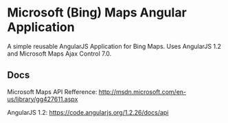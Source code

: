 Microsoft (Bing) Maps Angular Application
================================

A simple reusable AngularJS Application for Bing Maps.  Uses AngularJS 1.2 and Microsoft Maps Ajax Control 7.0.

## Docs
Microsoft Maps API Refference: http://msdn.microsoft.com/en-us/library/gg427611.aspx

AngularJS 1.2: https://code.angularjs.org/1.2.26/docs/api
